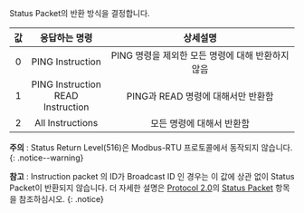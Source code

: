 Status Packet의 반환 방식을 결정합니다.

| 값 |             응답하는 명령              |                     상세설명                      |
|:--:|:--------------------------------------:|:-------------------------------------------------:|
| 0  |            PING Instruction            | PING 명령을 제외한 모든 명령에 대해 반환하지 않음 |
| 1  | PING Instruction<br />READ Instruction |        PING과 READ 명령에 대해서만 반환함         |
| 2  |            All Instructions            |             모든 명령에 대해서 반환함             |



**주의** : Status Return Level(516)은 Modbus-RTU 프로토콜에서 동작되지 않습니다.   
{: .notice--warning}

**참고** : Instruction packet 의 ID가  Broadcast ID 인 경우는 이 값에 상관 없이 Status Packet이 반환되지 않습니다. 더 자세한 설명은 [Protocol 2.0]의 [Status Packet] 항목을 참조하심시오.
{: .notice}

[Status Packet]: /docs/kr/dxl/protocol2/#status-packet
[Protocol 2.0]: /docs/kr/dxl/protocol2/#status-packet
